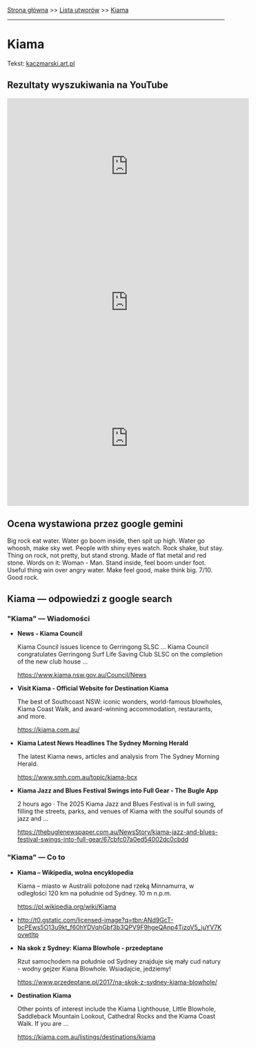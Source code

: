 [Strona główna](../index.md) >> [Lista utworów](../list.md) >> [Kiama](203.md)

---

# Kiama

Tekst: [kaczmarski.art.pl](https://www.kaczmarski.art.pl/tworczosc/wiersze/kiama/)

## Rezultaty wyszukiwania na YouTube

<iframe width="560" height="315" src="https://www.youtube.com/embed/KssVd4HRjig?si=IdontcarewhotheIRSsendsImnotpayingtaxes" title="YouTube video player" frameborder="0" allow="accelerometer; autoplay; clipboard-write; encrypted-media; gyroscope; picture-in-picture; web-share" referrerpolicy="strict-origin-when-cross-origin" allowfullscreen></iframe>

<iframe width="560" height="315" src="https://www.youtube.com/embed/ky24tma746g?si=IdontcarewhotheIRSsendsImnotpayingtaxes" title="YouTube video player" frameborder="0" allow="accelerometer; autoplay; clipboard-write; encrypted-media; gyroscope; picture-in-picture; web-share" referrerpolicy="strict-origin-when-cross-origin" allowfullscreen></iframe>

<iframe width="560" height="315" src="https://www.youtube.com/embed/QBVv7zMlksY?si=IdontcarewhotheIRSsendsImnotpayingtaxes" title="YouTube video player" frameborder="0" allow="accelerometer; autoplay; clipboard-write; encrypted-media; gyroscope; picture-in-picture; web-share" referrerpolicy="strict-origin-when-cross-origin" allowfullscreen></iframe>

## Ocena wystawiona przez google gemini

Big rock eat water. Water go boom inside, then spit up high. Water go whoosh, make sky wet. People with shiny eyes watch. Rock shake, but stay. Thing on rock, not pretty, but stand strong. Made of flat metal and red stone. Words on it: Woman - Man. Stand inside, feel boom under foot. Useful thing win over angry water. Make feel good, make think big. 7/10. Good rock.


## Kiama — odpowiedzi z google search

### "Kiama" — Wiadomości

- **News - Kiama Council**

    Kiama Council issues licence to Gerringong SLSC ... Kiama Council congratulates Gerringong Surf Life Saving Club SLSC on the completion of the new club house ... 

   <https://www.kiama.nsw.gov.au/Council/News>
- **Visit Kiama - Official Website for Destination Kiama**

    The best of Southcoast NSW: iconic wonders, world-famous blowholes, Kiama Coast Walk, and award-winning accommodation, restaurants, and more. 

   <https://kiama.com.au/>
- **Kiama  Latest News Headlines  The Sydney Morning Herald**

    The latest Kiama news, articles and analysis from The Sydney Morning Herald. 

   <https://www.smh.com.au/topic/kiama-bcx>
- **Kiama Jazz and Blues Festival Swings into Full Gear - The Bugle App**

    2 hours ago  ·  The 2025 Kiama Jazz and Blues Festival is in full swing, filling the streets, parks, and venues of Kiama with the soulful sounds of jazz and ... 

   <https://thebuglenewspaper.com.au/NewsStory/kiama-jazz-and-blues-festival-swings-into-full-gear/67cbfc07a0ed54002dc0cbdd>

### "Kiama" — Co to

- **Kiama – Wikipedia, wolna encyklopedia**

    Kiama – miasto w Australii położone nad rzeką Minnamurra, w odległości 120 km na południe od Sydney. 10 m n.p.m. 

   <https://pl.wikipedia.org/wiki/Kiama>
- <http://t0.gstatic.com/licensed-image?q=tbn:ANd9GcT-bcPEws5O13u9kt_f60hYDVqhGbf3b3QPV9F9hgeQAnp4TizoV5_juYV7KovwtItp>
- **Na skok z Sydney: Kiama Blowhole - przedeptane**

    Rzut samochodem na południe od Sydney znajduje się mały cud natury - wodny gejzer Kiana Blowhole. Wsiadajcie, jedziemy! 

   <https://www.przedeptane.pl/2017/na-skok-z-sydney-kiama-blowhole/>
- **Destination Kiama**

    Other points of interest include the Kiama Lighthouse, Little Blowhole, Saddleback Mountain Lookout, Cathedral Rocks and the Kiama Coast Walk. If you are ... 

   <https://kiama.com.au/listings/destinations/kiama>

